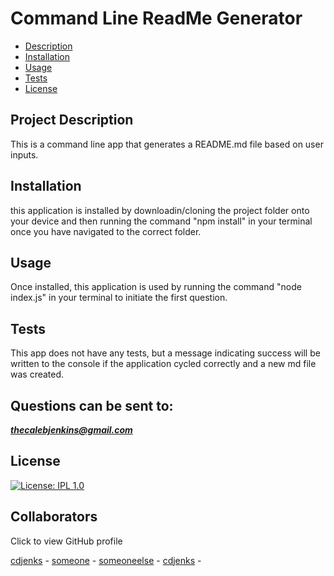 
# Command Line ReadMe Generator

* [Description](#description)
* [Installation](#installation)
* [Usage](#usage)
* [Tests](#tests)
* [License](#license)

## <a name="description"></a>Project Description

This is a command line app that generates a README.md file based on user inputs.

## <a name="installation"></a>Installation

this application is installed by downloadin/cloning the project folder onto your device and then running the command "npm install" in your terminal once you have navigated to the correct folder.

## <a name="usage"></a>Usage

Once installed, this application is used by running the command "node index.js" in your terminal to initiate the first question.

## <a name="tests"></a>Tests

This app does not have any tests, but a message indicating success will be written to the console if the application cycled correctly and a new md file was created.

## <a name="Questions"></a>Questions can be sent to:

__*thecalebjenkins@gmail.com*__

## <a name="license"></a>License

[![License: IPL 1.0](https://img.shields.io/badge/License-IPL%201.0-blue.svg)](https://opensource.org/licenses/IPL-1.0)

## Collaborators

Click to view GitHub profile
    
[cdjenks](https://github.com/cdjenks) - 
[someone](https://github.com/someone) - 
[someoneelse](https://github.com/someoneelse) - 
[cdjenks](https://github.com/cdjenks) - 